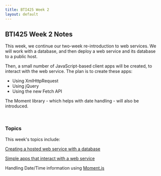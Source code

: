 ```yaml
---
title: BTI425 Week 2
layout: default
---
```


## BTI425 Week 2 Notes

This week, we continue our two-week re-introduction to web services. We will work with a database, and then deploy a web service and its database to a public host. 

Then, a small number of JavaScript-based client apps will be created, to interact with the web service. The plan is to create these apps:
* Using XmlHttpRequest 
* Using jQuery
* Using the new Fetch API

The Moment library - which helps with date handling - will also be introduced. 

<br>

### Topics

This week's topics include: 

[Creating a hosted web service with a database](/notes/web-api-v2)

[Simple apps that interact with a web service](/notes/web-api-client-apps) 

Handling Date/Time information using [Moment.js](moment)

<br>
